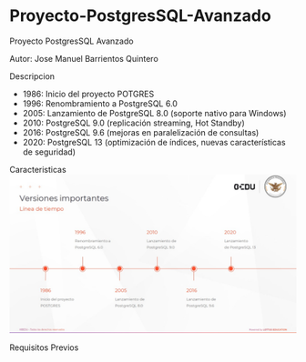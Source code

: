 # Proyecto-PostgresSQL-Avanzado
Proyecto PostgresSQL Avanzado

Autor: Jose Manuel Barrientos Quintero


Descripcion 
* 1986: Inicio del proyecto POTGRES
* 1996: Renombramiento a PostgreSQL 6.0
* 2005: Lanzamiento de PostgreSQL 8.0 (soporte nativo para Windows)
* 2010: PostgreSQL 9.0 (replicación streaming, Hot Standby)
* 2016: PostgreSQL 9.6 (mejoras en paralelización de consultas)
* 2020: PostgreSQL 13 (optimización de índices, nuevas características de seguridad)

Caracteristicas
![img](./imagen/imagen.jpg)

Requisitos Previos
